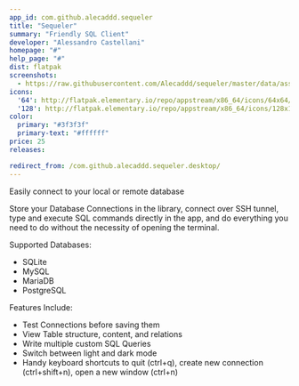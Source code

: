 ```yaml
---
app_id: com.github.alecaddd.sequeler
title: "Sequeler"
summary: "Friendly SQL Client"
developer: "Alessandro Castellani"
homepage: "#"
help_page: "#"
dist: flatpak
screenshots:
  - https://raw.githubusercontent.com/Alecaddd/sequeler/master/data/assets/screenshots/sequeler-screenshot.png
icons:
  '64': http://flatpak.elementary.io/repo/appstream/x86_64/icons/64x64/com.github.alecaddd.sequeler.png
  '128': http://flatpak.elementary.io/repo/appstream/x86_64/icons/128x128/com.github.alecaddd.sequeler.png
color:
  primary: "#3f3f3f"
  primary-text: "#ffffff"
price: 25
releases:

redirect_from: /com.github.alecaddd.sequeler.desktop/
---
```


<p>Easily connect to your local or remote database</p>
<p>Store your Database Connections in the library, connect over SSH tunnel, type and execute SQL commands directly in the app, and do everything you need to do without the necessity of opening the terminal.</p>
<p>Supported Databases:</p>
<ul>
<li>SQLite</li>
<li>MySQL</li>
<li>MariaDB</li>
<li>PostgreSQL</li>
</ul>
<p>Features Include:</p>
<ul>
<li>Test Connections before saving them</li>
<li>View Table structure, content, and relations</li>
<li>Write multiple custom SQL Queries</li>
<li>Switch between light and dark mode</li>
<li>Handy keyboard shortcuts to quit (ctrl+q), create new connection (ctrl+shift+n), open a new window (ctrl+n)</li>
</ul>